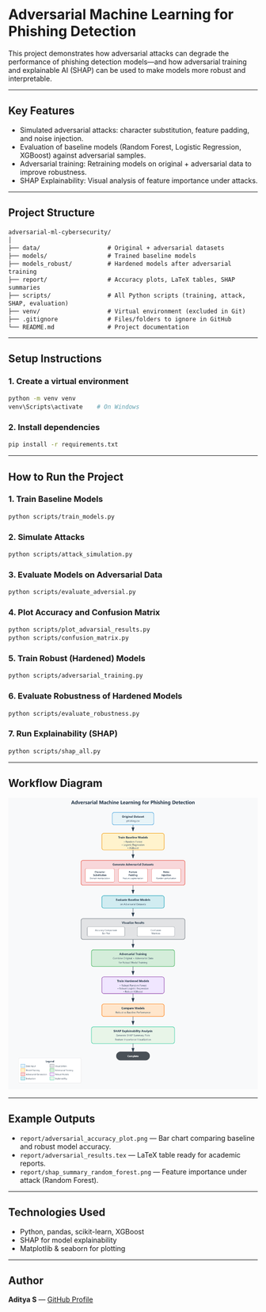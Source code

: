 
# Adversarial Machine Learning for Phishing Detection

This project demonstrates how adversarial attacks can degrade the performance of phishing detection models—and how adversarial training and explainable AI (SHAP) can be used to make models more robust and interpretable.

---

## Key Features

- Simulated adversarial attacks: character substitution, feature padding, and noise injection.
- Evaluation of baseline models (Random Forest, Logistic Regression, XGBoost) against adversarial samples.
- Adversarial training: Retraining models on original + adversarial data to improve robustness.
- SHAP Explainability: Visual analysis of feature importance under attacks.

---

## Project Structure

```
adversarial-ml-cybersecurity/
│
├── data/                   # Original + adversarial datasets
├── models/                 # Trained baseline models
├── models_robust/          # Hardened models after adversarial training
├── report/                 # Accuracy plots, LaTeX tables, SHAP summaries
├── scripts/                # All Python scripts (training, attack, SHAP, evaluation)
├── venv/                   # Virtual environment (excluded in Git)
├── .gitignore              # Files/folders to ignore in GitHub
└── README.md               # Project documentation
```

---

##  Setup Instructions

### 1. Create a virtual environment

```bash
python -m venv venv
venv\Scripts\activate    # On Windows
```

### 2. Install dependencies

```bash
pip install -r requirements.txt
```



---

## How to Run the Project

### 1. Train Baseline Models
```bash
python scripts/train_models.py
```

### 2. Simulate Attacks
```bash
python scripts/attack_simulation.py
```

### 3. Evaluate Models on Adversarial Data
```bash
python scripts/evaluate_adversial.py
```

### 4. Plot Accuracy and Confusion Matrix
```bash
python scripts/plot_advarsial_results.py
python scripts/confusion_matrix.py
```

### 5. Train Robust (Hardened) Models
```bash
python scripts/adversarial_training.py
```

### 6. Evaluate Robustness of Hardened Models
```bash
python scripts/evaluate_robustness.py
```

### 7. Run Explainability (SHAP)
```bash
python scripts/shap_all.py
```

---

##  Workflow Diagram 

![Project Workflow](report/workflow.png)

---

## Example Outputs

- `report/adversarial_accuracy_plot.png` — Bar chart comparing baseline and robust model accuracy.
- `report/adversarial_results.tex` — LaTeX table ready for academic reports.
- `report/shap_summary_random_forest.png` — Feature importance under attack (Random Forest).

---

## Technologies Used

- Python, pandas, scikit-learn, XGBoost
- SHAP for model explainability
- Matplotlib & seaborn for plotting

---

##  Author

**Aditya S** — [GitHub Profile](https://github.com/adiibytes)

